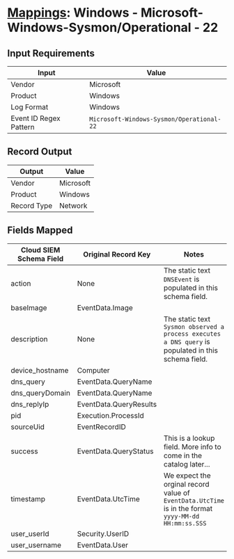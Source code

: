 # [Mappings](README.md): Windows - Microsoft-Windows-Sysmon/Operational - 22

## Input Requirements

|Input|Value|
|-----|-----|
|Vendor|Microsoft|
|Product|Windows|
|Log Format|Windows|
|Event ID Regex Pattern|`Microsoft-Windows-Sysmon/Operational-22`|

## Record Output

|Output|Value|
|------|-----|
|Vendor|Microsoft|
|Product|Windows|
|Record Type|Network|

## Fields Mapped

|Cloud SIEM Schema Field|Original Record Key|Notes|
|-----------------------|-------------------|-----|
|action|None|The static text `DNSEvent` is populated in this schema field.|
|baseImage|EventData.Image||
|description|None|The static text `Sysmon observed a process executes a DNS query` is populated in this schema field.|
|device_hostname|Computer||
|dns_query|EventData.QueryName||
|dns_queryDomain|EventData.QueryName||
|dns_replyIp|EventData.QueryResults||
|pid|Execution.ProcessId||
|sourceUid|EventRecordID||
|success|EventData.QueryStatus|This is a lookup field. More info to come in the catalog later...|
|timestamp|EventData.UtcTime|We expect the orginal record value of `EventData.UtcTime` is in the format `yyyy-MM-dd HH:mm:ss.SSS`|
|user_userId|Security.UserID||
|user_username|EventData.User||

